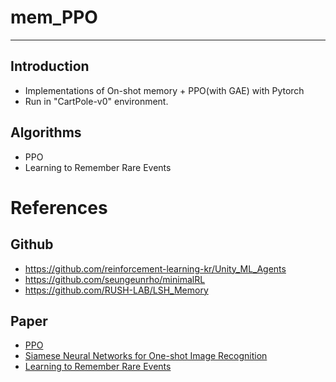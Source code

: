# mem_PPO
 - - -
## Introduction
- Implementations of On-shot memory + PPO(with GAE) with Pytorch
- Run in "CartPole-v0" environment.

## Algorithms
- PPO
- Learning to Remember Rare Events


# References
## Github
- https://github.com/reinforcement-learning-kr/Unity_ML_Agents
- https://github.com/seungeunrho/minimalRL
- https://github.com/RUSH-LAB/LSH_Memory

## Paper
- [PPO](https://arxiv.org/pdf/1707.06347)
- [Siamese Neural Networks for One-shot Image Recognition](https://www.cs.cmu.edu/~rsalakhu/papers/oneshot1.pdf)
- [Learning to Remember Rare Events](https://arxiv.org/abs/1703.03129)
